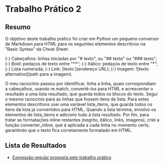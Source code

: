 # Trabalho Prático 2

## Resumo
O objetivo deste trabalho prático foi criar em Python um pequeno conversor de Markdown para HTML para os seguintes elementos descritivos na "Basic Syntax" da Cheat Sheet:

(-) Cabeçalhos: linhas iniciadas por "# texto", ou "## texto" ou "### texto";
(-) Bold: pedaços de texto entre "**";
(-) Itálico: pedaços de texto entre "*";
(-) Lista numerada;
(-) Link: [texto ](endereço URL);
(-) Imagem: ![texto alternativo](path para a imagem).

O meu raciocínio passou por identificar, linha a linha, quais correspondiam a cabeçalhos, usando re.match, convertê-los para HTML e acrescentar o resultado a uma lista resultado, que guarda todos os blocos do texto. 
Segui o mesmo raciocínio para as linhas que fossem itens de lista. Para estes elementos descritivos usei uma variável lista_items, que guarda todos os itens da lista já convertidos para HTML. Quando a lista termina, envolvo os elementos de lista_items e adiciono tudo à lista resultado.
Por fim, para tratar as formatações inline restantes (negrito, itálico, links, imagens), criei a função converter_inline, que é aplicada a cada linha no momento certo, garantindo que o texto fica corretamente formatado em HTML.


## Lista de Resultados
- [Expressão regular proposta pelo trabalho prático](tpc1.txt)
